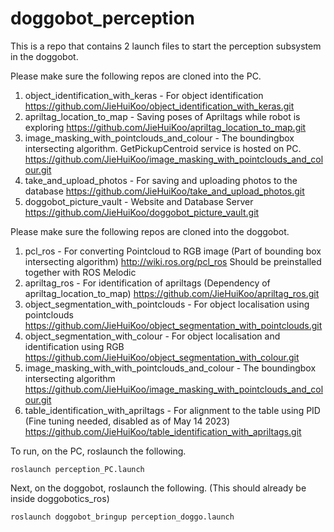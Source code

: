 # doggobot_perception

This is a repo that contains 2 launch files to start the perception subsystem in the doggobot.

Please make sure the following repos are cloned into the PC.
1) object_identification_with_keras - For object identification
https://github.com/JieHuiKoo/object_identification_with_keras.git
2) apriltag_location_to_map - Saving poses of Apriltags while robot is exploring
https://github.com/JieHuiKoo/apriltag_location_to_map.git
3) image_masking_with_pointclouds_and_colour - The boundingbox intersecting algorithm. GetPickupCentroid service is hosted on PC.
https://github.com/JieHuiKoo/image_masking_with_pointclouds_and_colour.git
4) take_and_upload_photos - For saving and uploading photos to the database
https://github.com/JieHuiKoo/take_and_upload_photos.git
5) doggobot_picture_vault - Website and Database Server
https://github.com/JieHuiKoo/doggobot_picture_vault.git

Please make sure the following repos are cloned into the doggobot.
1) pcl_ros - For converting Pointcloud to RGB image (Part of bounding box intersecting algorithm)
http://wiki.ros.org/pcl_ros
Should be preinstalled together with ROS Melodic
2) apriltag_ros - For identification of apriltags (Dependency of apriltag_location_to_map)
https://github.com/JieHuiKoo/apriltag_ros.git
3) object_segmentation_with_pointclouds - For object localisation using pointclouds
https://github.com/JieHuiKoo/object_segmentation_with_pointclouds.git
4) object_segmentation_with_colour - For object localisation and identification using RGB
https://github.com/JieHuiKoo/object_segmentation_with_colour.git
5) image_masking_with_with_pointclouds_and_colour - The boundingbox intersecting algorithm
https://github.com/JieHuiKoo/image_masking_with_pointclouds_and_colour.git
6) table_identification_with_apriltags - For alignment to the table using PID (Fine tuning needed, disabled as of May 14 2023)
https://github.com/JieHuiKoo/table_identification_with_apriltags.git

To run, on the PC, roslaunch the following.
```
roslaunch perception_PC.launch
```

Next, on the doggobot, roslaunch the following. (This should already be inside doggobotics_ros)
```
roslaunch doggobot_bringup perception_doggo.launch
```
